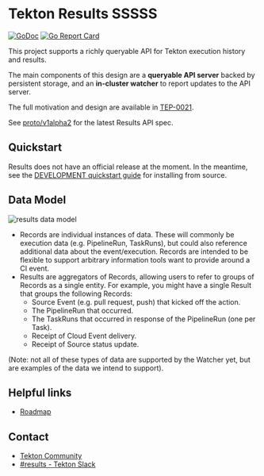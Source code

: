 # Tekton Results SSSSS

[![GoDoc](https://img.shields.io/static/v1?label=godoc&message=reference&color=blue)](https://pkg.go.dev/github.com/tektoncd/results)
[![Go Report Card](https://goreportcard.com/badge/tektoncd/pipeline)](https://goreportcard.com/report/tektoncd/results)

This project supports a richly queryable API for Tekton execution history and results.

The main components of this design are a **queryable API server** backed by
persistent storage, and an **in-cluster watcher** to report updates to the API
server.

The full motivation and design are available in
[TEP-0021](https://github.com/tektoncd/community/blob/master/teps/0021-results-api.md).

See [proto/v1alpha2](proto/v1alpha2) for the latest Results API spec.

## Quickstart

Results does not have an official release at the moment. In the meantime, see
the [DEVELOPMENT quickstart guide](DEVELOPMENT.md#quickstart) for installing
from source.

## Data Model

![results data model](docs/images/results.png)

- Records are individual instances of data. These will commonly be execution
  data (e.g. PipelineRun, TaskRuns), but could also reference additional data
  about the event/execution. Records are intended to be flexible to support
  arbitrary information tools want to provide around a CI event.
- Results are aggregators of Records, allowing users to refer to groups of
  Records as a single entity. For example, you might have a single Result that
  groups the following Records:
  - Source Event (e.g. pull request, push) that kicked off the action.
  - The PipelineRun that occurred.
  - The TaskRuns that occurred in response of the PipelineRun (one per Task).
  - Receipt of Cloud Event delivery.
  - Receipt of Source status update.

(Note: not all of these types of data are supported by the Watcher yet, but are
examples of the data we intend to support).

## Helpful links

- [Roadmap](docs/roadmap.md)

## Contact

- [Tekton Community](https://github.com/tektoncd/community/blob/master/contact.md)
- [#results - Tekton Slack](https://tektoncd.slack.com/archives/C01GCEH0FLK)
